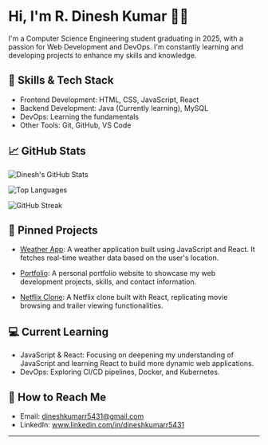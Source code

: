 # Hi, I'm R. Dinesh Kumar 👨‍💻

I'm a Computer Science Engineering student graduating in 2025, with a passion for Web Development and DevOps. I'm constantly learning and developing projects to enhance my skills and knowledge.

## 🚀 Skills & Tech Stack

- Frontend Development: HTML, CSS, JavaScript, React
- Backend Development: Java (Currently learning), MySQL
- DevOps: Learning the fundamentals
- Other Tools: Git, GitHub, VS Code

## 📈 GitHub Stats

![Dinesh's GitHub Stats](https://github-readme-stats.vercel.app/api?username=Dineshkumarr54&show_icons=true&theme=tokyonight)

![Top Languages](https://github-readme-stats.vercel.app/api/top-langs/?username=Dineshkumarr54&layout=compact&theme=tokyonight)

![GitHub Streak](https://streak-stats.demolab.com?user=Dineshkumarr54&theme=tokyonight)

## 📌 Pinned Projects

- [Weather App](https://github.com/Dineshkumarr54/Weather-App.git): A weather application built using JavaScript and React. It fetches real-time weather data based on the user's location.

- [Portfolio](https://github.com/Dineshkumarr54/Portfolio.git): A personal portfolio website to showcase my web development projects, skills, and contact information.

- [Netflix Clone](https://github.com/Dineshkumarr54/Netflix.git): A Netflix clone built with React, replicating movie browsing and trailer viewing functionalities.

## 💻 Current Learning

- JavaScript & React: Focusing on deepening my understanding of JavaScript and learning React to build more dynamic web applications.
- DevOps: Exploring CI/CD pipelines, Docker, and Kubernetes.

## 🌱 How to Reach Me

- Email: dineshkumarr5431@gmail.com
- LinkedIn: www.linkedin.com/in/dineshkumarr5431

---

